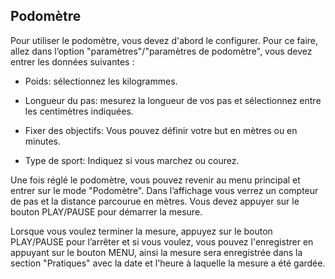 ﻿## Podomètre 

Pour utiliser le podomètre, vous devez d'abord le configurer. Pour ce faire, allez dans l’option "paramètres"/"paramètres de podomètre", vous devez entrer les données suivantes : 

* Poids: sélectionnez les kilogrammes.

* Longueur du pas: mesurez la longueur de vos pas et sélectionnez entre les centimètres indiquées. 

* Fixer des objectifs: Vous pouvez définir votre but en mètres ou en minutes. 

* Type de sport: Indiquez si vous marchez ou courez. 

Une fois réglé le podomètre, vous pouvez revenir au menu principal et entrer sur le mode "Podomètre". Dans l’affichage vous verrez un compteur de pas et la distance parcourue en mètres. Vous devez appuyer sur le bouton PLAY/PAUSE pour démarrer la mesure. 

Lorsque vous voulez terminer la mesure, appuyez sur le bouton PLAY/PAUSE pour l’arrêter et si vous voulez, vous pouvez l'enregistrer en appuyant sur le bouton MENU, ainsi la mesure sera enregistrée dans la section "Pratiques" avec la date et l'heure à laquelle la mesure a été gardée. 

